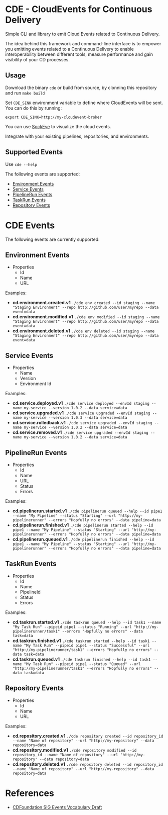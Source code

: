 # CDE - CloudEvents for Continuous Delivery

Simple CLI and library to emit Cloud Events related to Continuous Delivery.

The idea behind this framework and command-line interface is to empower you  emitting events related to a Continuous Delivery to enable interoperability between different tools, measure performance and gain visibility of your CD processes.


## Usage

Download the binary `cde` or build from source, by clonning this repository and run `make build`

Set `CDE_SINK` environment variable to define where CloudEvents will be sent. You can do this by running:

`export CDE_SINK=http://my-cloudevent-broker` 

You can use [SockEye](https://github.com/n3wscott/sockeye) to visualize the cloud events.

Integrate with your existing pipelines, repositories, and environments.

## Supported Events

Use `cde --help`

The following events are supported:
- [Environment Events](#environment-events)
- [Service Events](#service-events)
- [PipelineRun Events](#pipelinerun-events)
- [TaskRun Events](#taskrun-events)
- [Repository Events](#repository-events)
            

# CDE Events

The following events are currently supported: 

## Environment Events
- Properties
    - Id
    - Name
    - URL
      
Examples: 

- **cd.environment.created.v1** `./cde env created --id staging --name "Staging Environment" --repo http://github.com/user/myrepo --data event=data`
- **cd.environment.modified.v1** `./cde env modified --id staging --name "Staging Environment" --repo http://github.com/user/myrepo --data event=data`
- **cd.environment.deleted.v1** `./cde env deleted --id staging --name "Staging Environment" --repo http://github.com/user/myrepo --data event=data`


## Service Events
- Properties
    - Name
    - Version
    - Environment Id

Examples:

- **cd.service.deployed.v1** `./cde service deployed --envId staging --name my-service --version 1.0.2 --data service=data`
- **cd.service.upgraded.v1** `./cde service upgraded --envId staging --name my-service --version 1.0.3 --data service=data`
- **cd.service.rolledback.v1** `./cde service upgraded --envId staging --name my-service --version 1.0.2 --data service=data`
- **cd.service.removed.v1** `./cde service upgraded --envId staging --name my-service --version 1.0.2 --data service=data`

## PipelineRun Events
- Properties
  - Id
  - Name
  - URL
  - Status  
  - Errors
    
Examples:
- **cd.pipelinerun.started.v1**  `./cde pipelinerun queued --help --id pipe1 --name "My Pipeline" --status "Starting" --url "http://my-pipelinerunner" --errors "Hopfully no errors" --data pipeline=data`
- **cd.pipelinerun.finished.v1** `./cde pipelinerun started --help --id pipe1 --name "My Pipeline" --status "Starting" --url "http://my-pipelinerunner" --errors "Hopfully no errors" --data pipeline=data`
- **cd.pipelinerun.queued.v1**   `./cde pipelinerun finished --help --id pipe1 --name "My Pipeline" --status "Starting" --url "http://my-pipelinerunner" --errors "Hopfully no errors" --data pipeline=data`

## TaskRun Events
- Properties
  - Id
  - Name
  - PipelineId
  - Status
  - Errors

Examples:
- **cd.taskrun.started.v1**  `./cde taskrun queued --help --id task1 --name "My Task Run" --pipeid pipe1 --status "Running" --url "http://my-pipelinerunner/task1" --errors "Hopfully no errors" --data task=data`
- **cd.taskrun.finished.v1** `./cde taskrun started --help --id task1 --name "My Task Run" --pipeid pipe1 --status "Successful" --url "http://my-pipelinerunner/task1" --errors "Hopfully no errors" --data task=data`
- **cd.taskrun.queued.v1**   `./cde taskrun finished --help --id task1 --name "My Task Run" --pipeid pipe1 --status "Queued" --url "http://my-pipelinerunner/task1" --errors "Hopfully no errors" --data task=data`

## Repository Events
- Properties
  - Id
  - Name
  - URL
    
Examples: 
- **cd.repository.created.v1** `./cde repository created --id repository_id --name "Name of repository" --url "http://my-repository" --data repository=data`
- **cd.repository.modified.v1** `./cde repository modified --id repository_id --name "Name of repository" --url "http://my-repository" --data repository=data`
- **cd.repository.deleted.v1** `./cde repository deleted --id repository_id --name "Name of repository" --url "http://my-repository" --data repository=data`


# References
- [CDFoundation SIG Events Vocabulary Draft](https://github.com/cdfoundation/sig-events/tree/main/vocabulary-draft)
